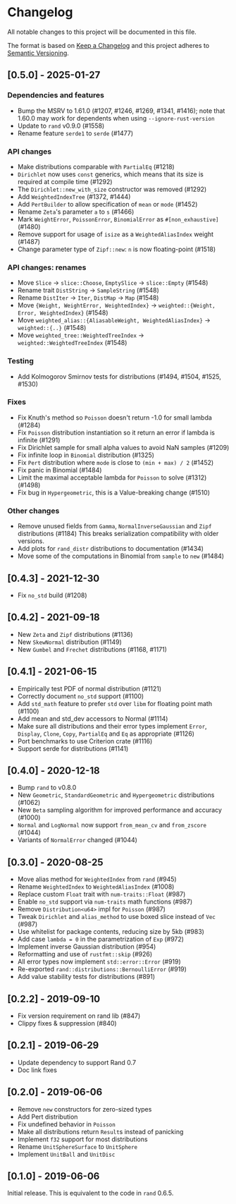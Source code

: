 # Changelog
All notable changes to this project will be documented in this file.

The format is based on [Keep a Changelog](http://keepachangelog.com/en/1.0.0/)
and this project adheres to [Semantic Versioning](https://semver.org/spec/v2.0.0.html).

## [0.5.0] - 2025-01-27

### Dependencies and features
- Bump the MSRV to 1.61.0 (#1207, #1246, #1269, #1341, #1416); note that 1.60.0 may work for dependents when using `--ignore-rust-version`
- Update to `rand` v0.9.0 (#1558)
- Rename feature `serde1` to `serde` (#1477)

### API changes
- Make distributions comparable with `PartialEq` (#1218)
- `Dirichlet` now uses `const` generics, which means that its size is required at compile time (#1292)
- The `Dirichlet::new_with_size` constructor was removed (#1292)
- Add `WeightedIndexTree` (#1372, #1444)
- Add `PertBuilder` to allow specification of `mean` or `mode` (#1452)
- Rename `Zeta`'s parameter `a` to `s` (#1466)
- Mark `WeightError`, `PoissonError`, `BinomialError` as `#[non_exhaustive]` (#1480)
- Remove support for usage of `isize` as a `WeightedAliasIndex` weight (#1487)
- Change parameter type of `Zipf::new`: `n` is now floating-point (#1518)

### API changes: renames
- Move `Slice` -> `slice::Choose`, `EmptySlice` -> `slice::Empty` (#1548)
- Rename trait `DistString` -> `SampleString` (#1548)
- Rename `DistIter` -> `Iter`, `DistMap` -> `Map` (#1548)
- Move `{Weight, WeightError, WeightedIndex}` -> `weighted::{Weight, Error, WeightedIndex}` (#1548)
- Move `weighted_alias::{AliasableWeight, WeightedAliasIndex}` -> `weighted::{..}` (#1548)
- Move `weighted_tree::WeightedTreeIndex` -> `weighted::WeightedTreeIndex` (#1548)

### Testing
- Add Kolmogorov Smirnov tests for distributions (#1494, #1504, #1525, #1530)

### Fixes
- Fix Knuth's method so `Poisson` doesn't return -1.0 for small lambda (#1284)
- Fix `Poisson` distribution instantiation so it return an error if lambda is infinite (#1291)
- Fix Dirichlet sample for small alpha values to avoid NaN samples (#1209)
- Fix infinite loop in `Binomial` distribution (#1325)
- Fix `Pert` distribution where `mode` is close to `(min + max) / 2` (#1452)
- Fix panic in Binomial (#1484)
- Limit the maximal acceptable lambda for `Poisson` to solve (#1312) (#1498)
- Fix bug in `Hypergeometric`, this is a Value-breaking change (#1510)

### Other changes
- Remove unused fields from `Gamma`, `NormalInverseGaussian` and `Zipf` distributions (#1184)
  This breaks serialization compatibility with older versions.
- Add plots for `rand_distr` distributions to documentation (#1434)
- Move some of the computations in Binomial from `sample` to `new` (#1484)

## [0.4.3] - 2021-12-30
- Fix `no_std` build (#1208)

## [0.4.2] - 2021-09-18
- New `Zeta` and `Zipf` distributions (#1136)
- New `SkewNormal` distribution (#1149)
- New `Gumbel` and `Frechet` distributions (#1168, #1171)

## [0.4.1] - 2021-06-15
- Empirically test PDF of normal distribution (#1121)
- Correctly document `no_std` support (#1100)
- Add `std_math` feature to prefer `std` over `libm` for floating point math (#1100)
- Add mean and std_dev accessors to Normal (#1114)
- Make sure all distributions and their error types implement `Error`, `Display`, `Clone`,
 `Copy`, `PartialEq` and `Eq` as appropriate (#1126)
- Port benchmarks to use Criterion crate (#1116)
- Support serde for distributions (#1141)

## [0.4.0] - 2020-12-18
- Bump `rand` to v0.8.0
- New `Geometric`, `StandardGeometric` and `Hypergeometric` distributions (#1062)
- New `Beta` sampling algorithm for improved performance and accuracy (#1000)
- `Normal` and `LogNormal` now support `from_mean_cv` and `from_zscore` (#1044)
- Variants of `NormalError` changed (#1044)

## [0.3.0] - 2020-08-25
- Move alias method for `WeightedIndex` from `rand` (#945)
- Rename `WeightedIndex` to `WeightedAliasIndex` (#1008)
- Replace custom `Float` trait with `num-traits::Float` (#987)
- Enable `no_std` support via `num-traits` math functions (#987)
- Remove `Distribution<u64>` impl for `Poisson` (#987)
- Tweak `Dirichlet` and `alias_method` to use boxed slice instead of `Vec` (#987)
- Use whitelist for package contents, reducing size by 5kb (#983)
- Add case `lambda = 0` in the parametrization of `Exp` (#972)
- Implement inverse Gaussian distribution (#954)
- Reformatting and use of `rustfmt::skip` (#926)
- All error types now implement `std::error::Error` (#919)
- Re-exported `rand::distributions::BernoulliError` (#919)
- Add value stability tests for distributions (#891)

## [0.2.2] - 2019-09-10
- Fix version requirement on rand lib (#847)
- Clippy fixes & suppression (#840)

## [0.2.1] - 2019-06-29
- Update dependency to support Rand 0.7
- Doc link fixes

## [0.2.0] - 2019-06-06
- Remove `new` constructors for zero-sized types
- Add Pert distribution
- Fix undefined behavior in `Poisson`
- Make all distributions return `Result`s instead of panicking
- Implement `f32` support for most distributions
- Rename `UnitSphereSurface` to `UnitSphere`
- Implement `UnitBall` and `UnitDisc`

## [0.1.0] - 2019-06-06
Initial release. This is equivalent to the code in `rand` 0.6.5.
